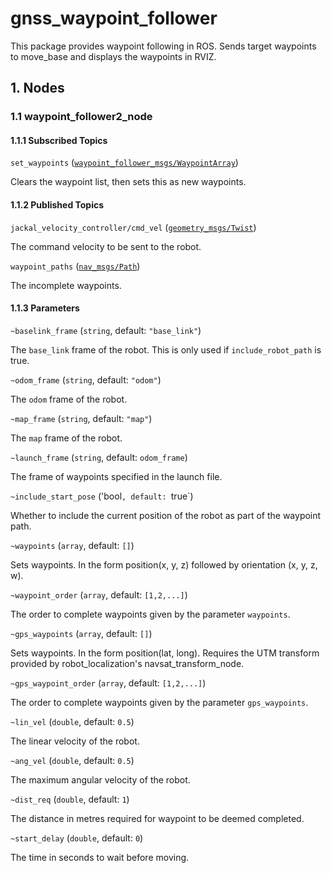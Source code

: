 # gnss_waypoint_follower

This package provides waypoint following in ROS. Sends target waypoints to move_base and displays the waypoints in RVIZ.

## 1. Nodes
### 1.1 waypoint_follower2_node
#### 1.1.1 Subscribed Topics

`set_waypoints` ([`waypoint_follower_msgs/WaypointArray`](waypoint_follower_msgs/msg/WaypointArray.msg))

Clears the waypoint list, then sets this as new waypoints.

#### 1.1.2 Published Topics

`jackal_velocity_controller/cmd_vel` ([`geometry_msgs/Twist`](http://docs.ros.org/api/geometry_msgs/html/msg/Twist.html))

The command velocity to be sent to the robot.

`waypoint_paths` ([`nav_msgs/Path`](http://docs.ros.org/api/nav_msgs/html/msg/Path.html))

The incomplete waypoints.

#### 1.1.3 Parameters

`~baselink_frame` (`string`, default: `"base_link"`)

The `base_link` frame of the robot. This is only used if `include_robot_path` is true.

`~odom_frame` (`string`, default: `"odom"`)

The `odom` frame of the robot.

`~map_frame` (`string`, default: `"map"`)

The `map` frame of the robot.

`~launch_frame` (`string`, default: `odom_frame`)

The frame of waypoints specified in the launch file.

`~include_start_pose` ('bool`, default: `true`)

Whether to include the current position of the robot as part of the waypoint path.

`~waypoints` (`array`, default: `[]`)

Sets waypoints. In the form position(x, y, z) followed by orientation (x, y, z, w).

`~waypoint_order` (`array`, default: `[1,2,...]`)

The order to complete waypoints given by the parameter `waypoints`.

`~gps_waypoints` (`array`, default: `[]`)

Sets waypoints. In the form position(lat, long). Requires the UTM transform provided by robot_localization's navsat_transform_node.

`~gps_waypoint_order` (`array`, default: `[1,2,...]`)

The order to complete waypoints given by the parameter `gps_waypoints`.

`~lin_vel` (`double`, default: `0.5`)

The linear velocity of the robot.

`~ang_vel` (`double`, default: `0.5`)

The maximum angular velocity of the robot.

`~dist_req` (`double`, default: `1`)

The distance in metres required for waypoint to be deemed completed.

`~start_delay` (`double`, default: `0`)

The time in seconds to wait before moving.
